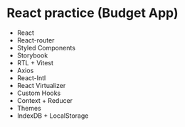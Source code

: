 # React practice (Budget App)

-   React
-   React-router
-   Styled Components
-   Storybook
-   RTL + Vitest
-   Axios
-   React-Intl
-   React Virtualizer
-   Custom Hooks
-   Context + Reducer
-   Themes
-   IndexDB + LocalStorage
